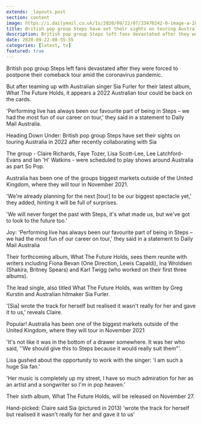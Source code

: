 ```yaml
---
extends: _layouts.post
section: content
image: https://i.dailymail.co.uk/1s/2020/09/22/07/33470242-0-image-a-28_1600757697468.jpg 
title: British pop group Steps have set their sights on touring Australia in 2022 
description: British pop group Steps left fans devastated after they were forced to postpone their comeback tour amid the coronavirus pandemic. 
date: 2020-09-22-08-55-55 
categories: [latest, tv] 
featured: true 
--- 
```

British pop group Steps left fans devastated after they were forced to postpone their comeback tour amid the coronavirus pandemic.

But after teaming up with Australian singer Sia Furler for their latest album, What The Future Holds, it appears a 2022 Australian tour could be back on the cards.

'Performing live has always been our favourite part of being in Steps – we had the most fun of our career on tour,' they said in a statement to Daily Mail Australia.

Heading Down Under: British pop group Steps have set their sights on touring Australia in 2022 after recently collaborating with Sia 

The group - Claire Richards, Faye Tozer, Lisa Scott-Lee, Lee Latchford-Evans and Ian 'H' Watkins - were scheduled to play shows around Australia as part So Pop. 

Australia has been one of the groups biggest markets outside of the United Kingdom, where they will tour in November 2021.

'We're already planning for the next [tour] to be our biggest spectacle yet,' they added, hinting it will be full of surprises. 

'We will never forget the past with Steps, it's what made us, but we've got to look to the future too.'

Joy: 'Performing live has always been our favourite part of being in Steps – we had the most fun of our career on tour,' they said in a statement to Daily Mail Australia

Their forthcoming album, What The Future Holds, sees them reunite with writers including Fiona Bevan (One Direction, Lewis Capaldi), Ina Wroldsen (Shakira, Britney Spears) and Karl Twigg (who worked on their first three albums). 

The lead single, also titled What The Future Holds, was written by Greg Kurstin and Australian hitmaker Sia Furler. 

'[Sia] wrote the track for herself but realised it wasn't really for her and gave it to us,' reveals Claire. 

Popular! Australia has been one of the biggest markets outside of the United Kingdom, where they will tour in November 2021

'It's not like it was in the bottom of a drawer somewhere. It was her who said, ''We should give this to Steps because it would really suit them"'. 

Lisa gushed about the opportunity to work with the singer: 'I am such a huge Sia fan.'

'Her music is completely up my street, I have so much admiration for her as an artist and a songwriter so I'm in pop heaven.' 

Their sixth album, What The Future Holds, will be released on November 27.

Hand-picked: Claire said Sia (pictured in 2013) 'wrote the track for herself but realised it wasn't really for her and gave it to us'

